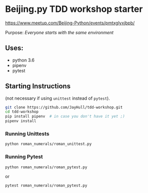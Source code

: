 # Beijing.py TDD workshop starter
 
https://www.meetup.com/Beijing-Python/events/pmtxglyxjbpb/

Purpose: _Everyone starts with the same environment_

## Uses:

* python 3.6
* pipenv
* pytest

## Starting Instructions

(not necessary if using `unittest` instead of `pytest`).

```bash
git clone https://github.com/JayHull/tdd-workshop.git
cd tdd-workshop
pip install pipenv  # in case you don't have it yet ;)
pipenv install
```

### Running Unittests

```bash
python roman_numerals/roman_unittest.py
```

### Running Pytest

```bash
python roman_numerals/roman_pytest.py
```

or

```bash
pytest roman_numerals/roman_pytest.py
```